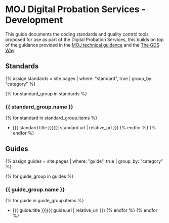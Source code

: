 # MOJ Digital Probation Services - Development

This guide documents the coding standards and quality control tools proposed for use
as part of the Digital Probation Services, this builds on top of the guidance
provided in the [MOJ technical guidance](https://ministryofjustice.github.io/technical-guidance) and the [The GDS Way](https://gds-way.cloudapps.digital/)

## Standards

{% assign standards = site.pages
  | where: "standard", true
  | group_by: "category" %}

{% for standard_group in standards %}
### {{ standard_group.name }}

{% for standard in standard_group.items %}
- [{{ standard.title }}]({{ standard.url | relative_url }})
{% endfor %}
{% endfor %}

## Guides

{% assign guides = site.pages
  | where: "guide", true
  | group_by: "category" %}

{% for guide_group in guides %}
### {{ guide_group.name }}

{% for guide in guide_group.items %}
- [{{ guide.title }}]({{ guide.url | relative_url }})
{% endfor %}
{% endfor %}
